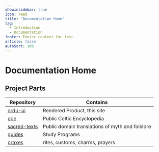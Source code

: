 ```yaml
---
showinsidebar: true
icon: read
title: 'Documentation Home'
tag:
  - Introduction
  - Documentation
footer: Footer content for test
article: false
autoSort: 100
---
```


# Documentation Home

## Project Parts
| Repository       | Contains                                        |
| ---------------- | ----------------------------------------------- |
| [ordu-ui]()      | Rendered Product, this site                     |
| [pce]()          | Public Celtic Encyclopedia                      |
| [sacred-texts]() | Public domain translations of myth and folklore |
| [guides]()       | Study Programs                                  |
| [praxes]()       | rites, customs, charms, prayers                 |